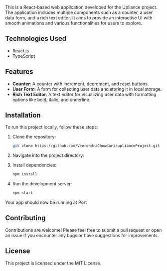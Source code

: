 This is a React-based web application developed for the Upliance project. The application includes multiple components such as a counter, a user data form, and a rich text editor. It aims to provide an interactive UI with smooth animations and various functionalities for users to explore.

## Technologies Used
- React.js
- TypeScript


## Features
- **Counter**: A counter with increment, decrement, and reset buttons.
- **User Form**: A form for collecting user data and storing it in local storage.
- **Rich Text Editor**: A text editor for visualizing user data with formatting options like bold, italic, and underline.

## Installation
To run this project locally, follow these steps:

1. Clone the repository:
   ```bash
   git clone https://github.com/VeerendraChowdari/uplianceProject.git
   ```

2. Navigate into the project directory:
 

3. Install dependencies:
   ```bash
   npm install
   ```

4. Run the development server:
   ```bash
   npm start
   ```

Your app should now be running at Port

## Contributing
Contributions are welcome! Please feel free to submit a pull request or open an issue if you encounter any bugs or have suggestions for improvements.

## License
This project is licensed under the MIT License.
